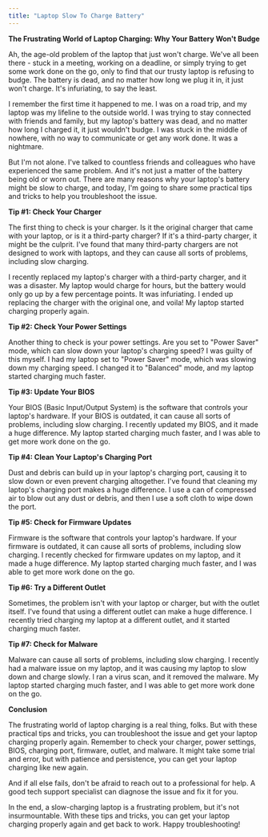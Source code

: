 ```yaml
---
title: "Laptop Slow To Charge Battery"
---
```


**The Frustrating World of Laptop Charging: Why Your Battery Won't Budge**

 Ah, the age-old problem of the laptop that just won't charge. We've all been there - stuck in a meeting, working on a deadline, or simply trying to get some work done on the go, only to find that our trusty laptop is refusing to budge. The battery is dead, and no matter how long we plug it in, it just won't charge. It's infuriating, to say the least.

I remember the first time it happened to me. I was on a road trip, and my laptop was my lifeline to the outside world. I was trying to stay connected with friends and family, but my laptop's battery was dead, and no matter how long I charged it, it just wouldn't budge. I was stuck in the middle of nowhere, with no way to communicate or get any work done. It was a nightmare.

But I'm not alone. I've talked to countless friends and colleagues who have experienced the same problem. And it's not just a matter of the battery being old or worn out. There are many reasons why your laptop's battery might be slow to charge, and today, I'm going to share some practical tips and tricks to help you troubleshoot the issue.

**Tip #1: Check Your Charger**

The first thing to check is your charger. Is it the original charger that came with your laptop, or is it a third-party charger? If it's a third-party charger, it might be the culprit. I've found that many third-party chargers are not designed to work with laptops, and they can cause all sorts of problems, including slow charging.

I recently replaced my laptop's charger with a third-party charger, and it was a disaster. My laptop would charge for hours, but the battery would only go up by a few percentage points. It was infuriating. I ended up replacing the charger with the original one, and voila! My laptop started charging properly again.

**Tip #2: Check Your Power Settings**

Another thing to check is your power settings. Are you set to "Power Saver" mode, which can slow down your laptop's charging speed? I was guilty of this myself. I had my laptop set to "Power Saver" mode, which was slowing down my charging speed. I changed it to "Balanced" mode, and my laptop started charging much faster.

**Tip #3: Update Your BIOS**

Your BIOS (Basic Input/Output System) is the software that controls your laptop's hardware. If your BIOS is outdated, it can cause all sorts of problems, including slow charging. I recently updated my BIOS, and it made a huge difference. My laptop started charging much faster, and I was able to get more work done on the go.

**Tip #4: Clean Your Laptop's Charging Port**

Dust and debris can build up in your laptop's charging port, causing it to slow down or even prevent charging altogether. I've found that cleaning my laptop's charging port makes a huge difference. I use a can of compressed air to blow out any dust or debris, and then I use a soft cloth to wipe down the port.

**Tip #5: Check for Firmware Updates**

Firmware is the software that controls your laptop's hardware. If your firmware is outdated, it can cause all sorts of problems, including slow charging. I recently checked for firmware updates on my laptop, and it made a huge difference. My laptop started charging much faster, and I was able to get more work done on the go.

**Tip #6: Try a Different Outlet**

Sometimes, the problem isn't with your laptop or charger, but with the outlet itself. I've found that using a different outlet can make a huge difference. I recently tried charging my laptop at a different outlet, and it started charging much faster.

**Tip #7: Check for Malware**

Malware can cause all sorts of problems, including slow charging. I recently had a malware issue on my laptop, and it was causing my laptop to slow down and charge slowly. I ran a virus scan, and it removed the malware. My laptop started charging much faster, and I was able to get more work done on the go.

**Conclusion**

The frustrating world of laptop charging is a real thing, folks. But with these practical tips and tricks, you can troubleshoot the issue and get your laptop charging properly again. Remember to check your charger, power settings, BIOS, charging port, firmware, outlet, and malware. It might take some trial and error, but with patience and persistence, you can get your laptop charging like new again.

And if all else fails, don't be afraid to reach out to a professional for help. A good tech support specialist can diagnose the issue and fix it for you.

In the end, a slow-charging laptop is a frustrating problem, but it's not insurmountable. With these tips and tricks, you can get your laptop charging properly again and get back to work. Happy troubleshooting!